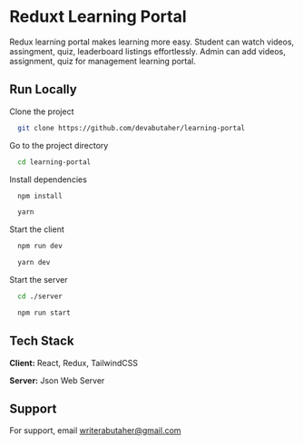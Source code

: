 

# Reduxt Learning Portal

Redux learning portal makes learning more easy. Student can watch videos, assingment, quiz, leaderboard listings effortlessly. Admin can add videos, assignment, quiz for management learning portal.


## Run Locally

Clone the project

```bash
  git clone https://github.com/devabutaher/learning-portal
```

Go to the project directory

```bash
  cd learning-portal
```

Install dependencies

```bash
  npm install
```
```bash
  yarn
```

Start the client

```bash
  npm run dev
```
```bash
  yarn dev
```

Start the server

```bash
  cd ./server
```
```bash
  npm run start
```


## Tech Stack

**Client:** React, Redux, TailwindCSS

**Server:** Json Web Server


## Support

For support, email writerabutaher@gmail.com

